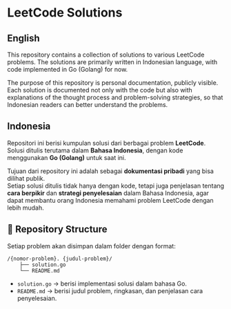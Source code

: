 # LeetCode Solutions

## English
This repository contains a collection of solutions to various LeetCode problems.
The solutions are primarily written in Indonesian language, with code implemented in Go (Golang) for now.

The purpose of this repository is personal documentation, publicly visible.
Each solution is documented not only with the code but also with explanations of the thought process and problem-solving strategies, so that Indonesian readers can better understand the problems.

## Indonesia
Repositori ini berisi kumpulan solusi dari berbagai problem **LeetCode**.  
Solusi ditulis terutama dalam **Bahasa Indonesia**, dengan kode menggunakan **Go (Golang)** untuk saat ini.  

Tujuan dari repository ini adalah sebagai **dokumentasi pribadi** yang bisa dilihat publik.  
Setiap solusi ditulis tidak hanya dengan kode, tetapi juga penjelasan tentang **cara berpikir** dan **strategi penyelesaian** dalam Bahasa Indonesia, agar dapat membantu orang Indonesia memahami problem LeetCode dengan lebih mudah.

## 📂 Repository Structure

Setiap problem akan disimpan dalam folder dengan format:

```
/{nomor-problem}. {judul-problem}/
    ├── solution.go
    └── README.md
```

- `solution.go` → berisi implementasi solusi dalam bahasa Go.  
- `README.md` → berisi judul problem, ringkasan, dan penjelasan cara penyelesaian.  
